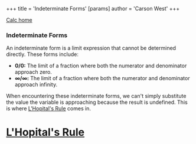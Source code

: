 +++
 title = 'Indeterminate Forms'
[params]
	author = 'Carson West'
+++

[Calc home](./../calc-home/)
### Indeterminate Forms

An indeterminate form is a limit expression that cannot be determined directly. These forms include:

* **0/0:**  The limit of a fraction where both the numerator and denominator approach zero.
* **∞/∞:** The limit of a fraction where both the numerator and denominator approach infinity.

When encountering these indeterminate forms, we can't simply substitute the value the variable is approaching because the result is undefined. This is where [L'Hopital's Rule](./../lhopitals-rule/) comes in.

# [L'Hopital's Rule](./../lhopitals-rule/)